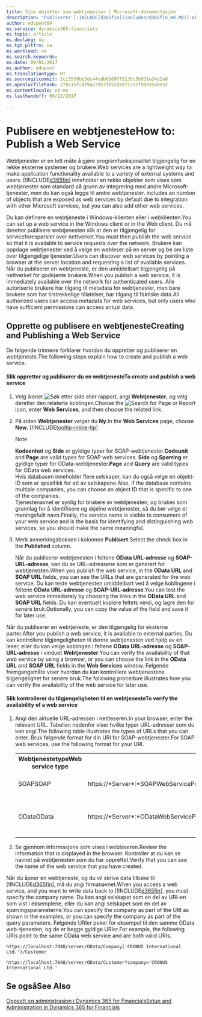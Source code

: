 ```yaml
---
title: Vise objekter som webtjenester | Microsoft-dokumentasjon
description: "Publiserer [!INCLUDE[d365fin](includes/d365fin_md.MD)]-objekter som webtjenester, de er tilgjengelig på nettverket umiddelbart."
author: edupont04
ms.service: dynamics365-financials
ms.topic: article
ms.devlang: na
ms.tgt_pltfrm: na
ms.workload: na
ms.search.keywords: 
ms.date: 09/01/2017
ms.author: edupont
ms.translationtype: HT
ms.sourcegitcommit: 2c13559bb3dc44cdb61697f5135c5b931e34d2a8
ms.openlocfilehash: 278515fc479a72957fb52dad71ce2f98d354ee32
ms.contentlocale: nb-no
ms.lasthandoff: 09/22/2017

---
```

# <a name="how-to-publish-a-web-service"></a><span data-ttu-id="5281b-103">Publisere en webtjeneste</span><span class="sxs-lookup"><span data-stu-id="5281b-103">How to: Publish a Web Service</span></span>
<span data-ttu-id="5281b-104">Webtjenester er en lett måte å gjøre programfunksjonalitet tilgjengelig for en rekke eksterne systemer og brukere.</span><span class="sxs-lookup"><span data-stu-id="5281b-104">Web services are a lightweight way to make application functionality available to a variety of external systems and users.</span></span> [!INCLUDE[d365fin](includes/d365fin_md.md)]<span data-ttu-id="5281b-105"> inneholder en rekke objekter som vises som webtjenester som standard på grunn av integrering med andre Microsoft-tjenester, men du kan også legge til andre webtjenester.</span><span class="sxs-lookup"><span data-stu-id="5281b-105"> includes an number of objects that are exposed as web services by default due to integration with other Microsoft services, but you can also add other web services.</span></span>  

<span data-ttu-id="5281b-106">Du kan definere en webtjeneste i Windows-klienten eller i webklienten.</span><span class="sxs-lookup"><span data-stu-id="5281b-106">You can set up a web service in the Windows client or in the Web client.</span></span> <span data-ttu-id="5281b-107">Du må deretter publisere webtjenesten slik at den er tilgjengelig for serviceforespørsler over nettverket.</span><span class="sxs-lookup"><span data-stu-id="5281b-107">You must then publish the web service so that it is available to service requests over the network.</span></span> <span data-ttu-id="5281b-108">Brukere kan oppdage webtjenester ved å velge en webleser på en server og be om liste over tilgjengelige tjenester.</span><span class="sxs-lookup"><span data-stu-id="5281b-108">Users can discover web services by pointing a browser at the server location and requesting a list of available services.</span></span> <span data-ttu-id="5281b-109">Når du publiserer en webtjeneste, er den umiddelbart tilgjengelig på nettverket for godkjente brukere.</span><span class="sxs-lookup"><span data-stu-id="5281b-109">When you publish a web service, it is immediately available over the network for authenticated users.</span></span> <span data-ttu-id="5281b-110">Alle autoriserte brukere har tilgang til metadata for webtjenester, men bare brukere som har tilstrekkelige tillatelser, har tilgang til faktiske data.</span><span class="sxs-lookup"><span data-stu-id="5281b-110">All authorized users can access metadata for web services, but only users who have sufficient permissions can access actual data.</span></span>

## <a name="creating-and-publishing-a-web-service"></a><span data-ttu-id="5281b-111">Opprette og publisere en webtjeneste</span><span class="sxs-lookup"><span data-stu-id="5281b-111">Creating and Publishing a Web Service</span></span>  
 <span data-ttu-id="5281b-112">De følgende trinnene forklarer hvordan du oppretter og publiserer en webtjeneste.</span><span class="sxs-lookup"><span data-stu-id="5281b-112">The following steps explain how to create and publish a web service.</span></span>  

#### <a name="to-create-and-publish-a-web-service"></a><span data-ttu-id="5281b-113">Slik oppretter og publiserer du en webtjeneste</span><span class="sxs-lookup"><span data-stu-id="5281b-113">To create and publish a web service</span></span>  

1.  <span data-ttu-id="5281b-114">Velg ikonet ![Søk etter side eller rapport](media/ui-search/search_small.png "Ikonet Søk etter side eller rapport"), angi **Webtjenester**, og velg deretter den relaterte koblingen.</span><span class="sxs-lookup"><span data-stu-id="5281b-114">Choose the ![Search for Page or Report](media/ui-search/search_small.png "Search for Page or Report icon") icon, enter **Web Services**, and then choose the related link.</span></span>  

2.  <span data-ttu-id="5281b-115">På siden **Webtjenester** velger du **Ny**.</span><span class="sxs-lookup"><span data-stu-id="5281b-115">In the **Web Services** page, choose **New**.</span></span> [!INCLUDE[tooltip-inline-tip](includes/tooltip-inline-tip_md.md)]  

    > [!NOTE]  
    >  <span data-ttu-id="5281b-116">**Kodeenhet** og **Side** er gyldige typer for SOAP-webtjenester.</span><span class="sxs-lookup"><span data-stu-id="5281b-116">**Codeunit** and **Page** are valid types for SOAP web services.</span></span> <span data-ttu-id="5281b-117">**Side** og **Spørring** er gyldige typer for OData-webtjenester.</span><span class="sxs-lookup"><span data-stu-id="5281b-117">**Page** and **Query** are valid types for OData web services.</span></span>  
    <span data-ttu-id="5281b-118">Hvis databasen inneholder flere selskaper, kan du også velge en objekt-ID som er spesifikk for ett av selskapene.</span><span class="sxs-lookup"><span data-stu-id="5281b-118">Also, if the database contains multiple companies, you can choose an object ID that is specific to one of the companies.</span></span>  
    <span data-ttu-id="5281b-119">Tjenestenavnet er synlig for brukere av webtjenesten, og brukes som grunnlag for å identifisere og skjelne webtjenester, så du bør velge et meningsfullt navn.</span><span class="sxs-lookup"><span data-stu-id="5281b-119">Finally, the service name is visible to consumers of your web service and is the basis for identifying and distinguishing web services, so you should make the name meaningful.</span></span>

3.  <span data-ttu-id="5281b-120">Merk avmerkingsboksen i kolonnen **Publisert**.</span><span class="sxs-lookup"><span data-stu-id="5281b-120">Select the check box in the **Published** column.</span></span>  

     <span data-ttu-id="5281b-121">Når du publiserer webtjenesten i feltene **OData URL-adresse** og **SOAP-URL-adresse**, kan du se URL-adressene som er generert for webtjenesten.</span><span class="sxs-lookup"><span data-stu-id="5281b-121">When you publish the web service, in the **OData URL** and **SOAP URL** fields, you can see the URLs that are generated for the web service.</span></span> <span data-ttu-id="5281b-122">Du kan teste webtjenesten umiddelbart ved å velge koblingene i feltene **OData URL-adresse** og **SOAP-URL-adresse**.</span><span class="sxs-lookup"><span data-stu-id="5281b-122">You can test the web service immediately by choosing the links in the **OData URL** and **SOAP URL** fields.</span></span> <span data-ttu-id="5281b-123">Du kan eventuelt kopiere feltets verdi, og lagre den for senere bruk.</span><span class="sxs-lookup"><span data-stu-id="5281b-123">Optionally, you can copy the value of the field and save it for later use.</span></span>  

<span data-ttu-id="5281b-124">Når du publiserer en webtjeneste, er den tilgjengelig for eksterne parter.</span><span class="sxs-lookup"><span data-stu-id="5281b-124">After you publish a web service, it is available to external parties.</span></span> <span data-ttu-id="5281b-125">Du kan kontrollere tilgjengeligheten til denne webtjenesten ved hjelp av en leser, eller du kan velge koblingen i feltene **OData URL-adresse** og **SOAP-URL-adresse** i vinduet **Webtjenester**.</span><span class="sxs-lookup"><span data-stu-id="5281b-125">You can verify the availability of that web service by using a browser, or you can choose the link in the **OData URL** and **SOAP URL** fields in the **Web Services** window.</span></span> <span data-ttu-id="5281b-126">Følgende fremgangsmåte viser hvordan du kan kontrollere webtjenestens tilgjengelighet for senere bruk.</span><span class="sxs-lookup"><span data-stu-id="5281b-126">The following procedure illustrates how you can verify the availability of the web service for later use.</span></span>  

#### <a name="to-verify-the-availability-of-a-web-service"></a><span data-ttu-id="5281b-127">Slik kontrollerer du tilgjengeligheten til en webtjeneste</span><span class="sxs-lookup"><span data-stu-id="5281b-127">To verify the availability of a web service</span></span>  

1.  <span data-ttu-id="5281b-128">Angi den aktuelle URL-adressen i nettleseren.</span><span class="sxs-lookup"><span data-stu-id="5281b-128">In your browser, enter the relevant URL.</span></span> <span data-ttu-id="5281b-129">Tabellen nedenfor viser hvilke typer URL-adresser som du kan angi.</span><span class="sxs-lookup"><span data-stu-id="5281b-129">The following table illustrates the types of URLs that you can enter.</span></span> <span data-ttu-id="5281b-130">Bruk følgende format for din URI for SOAP-webtjenester.</span><span class="sxs-lookup"><span data-stu-id="5281b-130">For SOAP web services, use the following format for your URI.</span></span>  

    <table>
    <tr>
    <th><span data-ttu-id="5281b-131">Webtjenestetype</span><span class="sxs-lookup"><span data-stu-id="5281b-131">Web service type</span></span></th>
    <th><span data-ttu-id="5281b-132">Syntaks</span><span class="sxs-lookup"><span data-stu-id="5281b-132">Syntax</span></span></th>
    <th><span data-ttu-id="5281b-133">Eksempel</span><span class="sxs-lookup"><span data-stu-id="5281b-133">Example</span></span></th>
    </tr>
    <tr>
    <td><span data-ttu-id="5281b-134">SOAP</span><span class="sxs-lookup"><span data-stu-id="5281b-134">SOAP</span></span></td>
    <td><span data-ttu-id="5281b-135">https://*Server*:*SOAPWebServicePort*/*ServerInstance*/WS/*CompanyName*/salesDocuments/</span><span class="sxs-lookup"><span data-stu-id="5281b-135">https://*Server*:*SOAPWebServicePort*/*ServerInstance*/WS/*CompanyName*/salesDocuments/</span></span></td>
    <td><span data-ttu-id="5281b-136">https://mycompany.financials.dynamics.com:7047/MS/WS/MyCompany/Page/salesDocuments?tenant=mycompany.financials.dynamics.com</span><span class="sxs-lookup"><span data-stu-id="5281b-136">https://mycompany.financials.dynamics.com:7047/MS/WS/MyCompany/Page/salesDocuments?tenant=mycompany.financials.dynamics.com</span></span></td>
    </tr>
    <tr>
    <td><span data-ttu-id="5281b-137">OData</span><span class="sxs-lookup"><span data-stu-id="5281b-137">OData</span></span></td>
    <td><span data-ttu-id="5281b-138">https://*Server*:*ODataWebServicePort*/*ServerInstance*/OData/Company('*CompanyName*')</span><span class="sxs-lookup"><span data-stu-id="5281b-138">https://*Server*:*ODataWebServicePort*/*ServerInstance*/OData/Company('*CompanyName*')</span></span></td>
    <td><span data-ttu-id="5281b-139">https://MyCompany.financials.dynamics.com:7048/MS/OData/Company('MyCompany')/salesDocuments?tenant=MyCompany.financials.dynamics.com</span><span class="sxs-lookup"><span data-stu-id="5281b-139">https://MyCompany.financials.dynamics.com:7048/MS/OData/Company('MyCompany')/salesDocuments?tenant=MyCompany.financials.dynamics.com</span></span>

         The company name is case-sensitive.</td>
    </tr>
    </table>

2.  <span data-ttu-id="5281b-140">Se gjennom informasjone som vises i webleseren.</span><span class="sxs-lookup"><span data-stu-id="5281b-140">Review the information that is displayed in the browser.</span></span> <span data-ttu-id="5281b-141">Kontroller at du kan se navnet på webtjenesten som du har opprettet.</span><span class="sxs-lookup"><span data-stu-id="5281b-141">Verify that you can see the name of the web service that you have created.</span></span>  

 <span data-ttu-id="5281b-142">Når du åpner en webtjeneste, og du vil skrive data tilbake til [!INCLUDE[d365fin](includes/d365fin_md.md)], må du angi firmanavnet.</span><span class="sxs-lookup"><span data-stu-id="5281b-142">When you access a web service, and you want to write data back to [!INCLUDE[d365fin](includes/d365fin_md.md)], you must specify the company name.</span></span> <span data-ttu-id="5281b-143">Du kan angi selskapet som en del av URI-en som vist i eksemplene, eller du kan angi selskapet som en del av spørringsparameterne.</span><span class="sxs-lookup"><span data-stu-id="5281b-143">You can specify the company as part of the URI as shown in the examples, or you can specify the company as part of the query parameters.</span></span> <span data-ttu-id="5281b-144">Følgende URIer peker for eksempel til den samme OData web-tjenesten, og de er begge gyldige URIer.</span><span class="sxs-lookup"><span data-stu-id="5281b-144">For example, the following URIs point to the same OData web service and are both valid URIs.</span></span>  

```  
https://localhost:7048/server/OData/Company('CRONUS International Ltd.')/Customer  
```  

```  
https://localhost:7048/server/OData/Customer?company='CRONUS International Ltd.'  
```  

## <a name="see-also"></a><span data-ttu-id="5281b-145">Se også</span><span class="sxs-lookup"><span data-stu-id="5281b-145">See Also</span></span>  
[<span data-ttu-id="5281b-146">Oppsett og administrasjon i Dynamics 365 for Financials</span><span class="sxs-lookup"><span data-stu-id="5281b-146">Setup and Administration in Dynamics 365 for Financials</span></span>](admin-setup-and-administration.md)  

